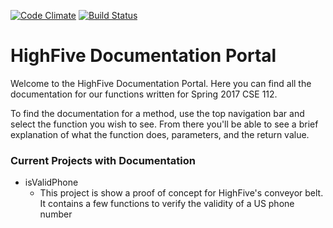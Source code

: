 [![Code Climate](https://codeclimate.com/repos/5924e95d804b6c0267000c85/badges/35a3d8d0d1a43d3416b3/gpa.svg)](https://codeclimate.com/repos/5924e95d804b6c0267000c85/feed) [![Build Status](https://travis-ci.com/AyyJ/highfive.svg?token=x183DZanFuyrq2ohNMWt&branch=master)](https://travis-ci.com/AyyJ/highfive)
# HighFive Documentation Portal

Welcome to the HighFive Documentation Portal. Here you can find all the documentation for our functions written for Spring 2017 CSE 112.

To find the documentation for a method, use the top navigation bar and select the function you wish to see. From there you'll be able to see a brief explanation of what the function does, parameters, and the return value.

### Current Projects with Documentation
  * isValidPhone
    * This project is show a proof of concept for HighFive's conveyor belt. It contains a few functions to verify the validity of a US phone number
